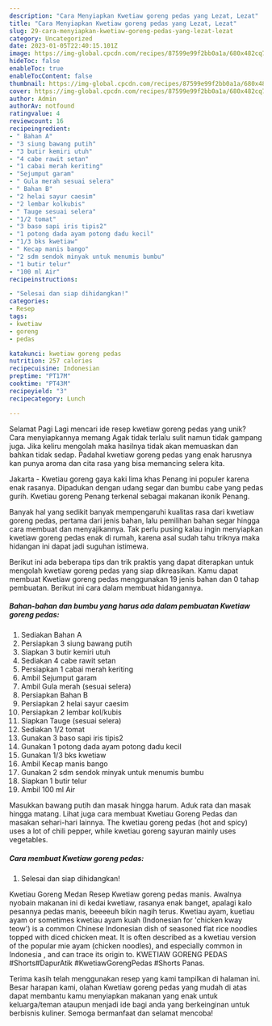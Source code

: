 ```yaml
---
description: "Cara Menyiapkan Kwetiaw goreng pedas yang Lezat, Lezat"
title: "Cara Menyiapkan Kwetiaw goreng pedas yang Lezat, Lezat"
slug: 29-cara-menyiapkan-kwetiaw-goreng-pedas-yang-lezat-lezat
category: Uncategorized
date: 2023-01-05T22:40:15.101Z
image: https://img-global.cpcdn.com/recipes/87599e99f2bb0a1a/680x482cq70/kwetiaw-goreng-pedas-foto-resep-utama.jpg
hideToc: false
enableToc: true
enableTocContent: false
thumbnail: https://img-global.cpcdn.com/recipes/87599e99f2bb0a1a/680x482cq70/kwetiaw-goreng-pedas-foto-resep-utama.jpg
cover: https://img-global.cpcdn.com/recipes/87599e99f2bb0a1a/680x482cq70/kwetiaw-goreng-pedas-foto-resep-utama.jpg
author: Admin
authorAv: notfound
ratingvalue: 4
reviewcount: 16
recipeingredient:
- " Bahan A"
- "3 siung bawang putih"
- "3 butir kemiri utuh"
- "4 cabe rawit setan"
- "1 cabai merah keriting"
- "Sejumput garam"
- " Gula merah sesuai selera"
- " Bahan B"
- "2 helai sayur caesim"
- "2 lembar kolkubis"
- " Tauge sesuai selera"
- "1/2 tomat"
- "3 baso sapi iris tipis2"
- "1 potong dada ayam potong dadu kecil"
- "1/3 bks kwetiaw"
- " Kecap manis bango"
- "2 sdm sendok minyak untuk menumis bumbu"
- "1 butir telur"
- "100 ml Air"
recipeinstructions:

- "Selesai dan siap dihidangkan!"
categories:
- Resep
tags:
- kwetiaw
- goreng
- pedas

katakunci: kwetiaw goreng pedas 
nutrition: 257 calories
recipecuisine: Indonesian
preptime: "PT17M"
cooktime: "PT43M"
recipeyield: "3"
recipecategory: Lunch

---
```



Selamat Pagi Lagi mencari ide resep kwetiaw goreng pedas yang unik? Cara menyiapkannya memang Agak tidak terlalu sulit namun tidak gampang juga. Jika keliru mengolah maka hasilnya tidak akan memuaskan dan bahkan tidak sedap. Padahal kwetiaw goreng pedas yang enak harusnya kan punya aroma dan cita rasa yang bisa memancing selera kita.


Jakarta - Kwetiau goreng gaya kaki lima khas Penang ini populer karena enak rasanya. Dipadukan dengan udang segar dan bumbu cabe yang pedas gurih. Kwetiau goreng Penang terkenal sebagai makanan ikonik Penang.

Banyak hal yang sedikit banyak mempengaruhi kualitas rasa dari kwetiaw goreng pedas, pertama dari jenis bahan, lalu pemilihan bahan segar hingga cara membuat dan menyajikannya. Tak perlu pusing kalau ingin menyiapkan kwetiaw goreng pedas enak di rumah, karena asal sudah tahu triknya maka hidangan ini dapat jadi suguhan istimewa.


Berikut ini ada beberapa tips dan trik praktis yang dapat diterapkan untuk mengolah kwetiaw goreng pedas yang siap dikreasikan. Kamu dapat membuat Kwetiaw goreng pedas menggunakan 19 jenis bahan dan 0 tahap pembuatan. Berikut ini cara dalam membuat hidangannya.

<!--inarticleads1-->

##### Bahan-bahan dan bumbu yang harus ada dalam pembuatan Kwetiaw goreng pedas:

1. Sediakan  Bahan A
1. Persiapkan 3 siung bawang putih
1. Siapkan 3 butir kemiri utuh
1. Sediakan 4 cabe rawit setan
1. Persiapkan 1 cabai merah keriting
1. Ambil Sejumput garam
1. Ambil  Gula merah (sesuai selera)
1. Persiapkan  Bahan B
1. Persiapkan 2 helai sayur caesim
1. Persiapkan 2 lembar kol/kubis
1. Siapkan  Tauge (sesuai selera)
1. Sediakan 1/2 tomat
1. Gunakan 3 baso sapi iris tipis2
1. Gunakan 1 potong dada ayam potong dadu kecil
1. Gunakan 1/3 bks kwetiaw
1. Ambil  Kecap manis bango
1. Gunakan 2 sdm sendok minyak untuk menumis bumbu
1. Siapkan 1 butir telur
1. Ambil 100 ml Air


Masukkan bawang putih dan masak hingga harum. Aduk rata dan masak hingga matang. Lihat juga cara membuat Kwetiau Goreng Pedas dan masakan sehari-hari lainnya. The kwetiau goreng pedas (hot and spicy) uses a lot of chili pepper, while kwetiau goreng sayuran mainly uses vegetables. 

<!--inarticleads2-->

##### Cara membuat Kwetiaw goreng pedas:


1. Selesai dan siap dihidangkan!

Kwetiau Goreng Medan Resep Kwetiaw goreng pedas manis. Awalnya nyobain makanan ini di kedai kwetiaw, rasanya enak banget, apalagi kalo pesannya pedas manis, beeeeuh bikin nagih terus. Kwetiau ayam, kuetiau ayam or sometimes kwetiau ayam kuah (Indonesian for &#39;chicken kway teow&#39;) is a common Chinese Indonesian dish of seasoned flat rice noodles topped with diced chicken meat. It is often described as a kwetiau version of the popular mie ayam (chicken noodles), and especially common in Indonesia , and can trace its origin to. KWETIAW GORENG PEDAS #Shorts#DapurAtik #KwetiawGorengPedas #Shorts Panas. 

Terima kasih telah menggunakan resep yang kami tampilkan di halaman ini. Besar harapan kami, olahan Kwetiaw goreng pedas yang mudah di atas dapat membantu kamu menyiapkan makanan yang enak untuk keluarga/teman ataupun menjadi ide bagi anda yang berkeinginan untuk berbisnis kuliner. Semoga bermanfaat dan selamat mencoba!
